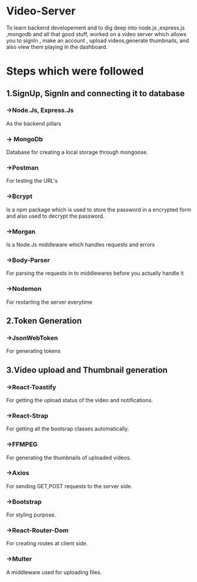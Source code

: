 # Video-Server

To learn backend developement and to dig deep into node.js ,express.js ,mongodb and all that
good stuff, worked on a video server which allows you to signIn , make an account , upload videos,generate thumbnails, 
and also view them playing in the dashboard.

<h1>Steps which were followed</h1>

<h2>1.SignUp, SignIn and connecting it to database</h2>

<h3>->Node.Js, Express.Js</h3> As the backend pillars<br>
<h3>-> MongoDb</h3> Database for creating a local storage through mongoose.<br>
<h3>->Postman</h3> For testing the URL's<br>
<h3>->Bcrypt</h3> Is a npm package which is used to store the password in a encrypted form and also used to decrypt the password.<br>
<h3>->Morgan</h3> Is a Node.Js middleware which handles requests and errors<br>
<h3>->Body-Parser</h3> For parsing the requests in to  middlewares before you actually handle it<br>
<h3>->Nodemon</h3> For restarting the server everytime<br>


<h2>2.Token Generation</h2>

<h3>->JsonWebToken</h3> For generating tokens<br>

<h2>3.Video upload and Thumbnail generation</h2>

<h3>->React-Toastify</h3> For getting the upload status of the video and notifications.<br>
<h3>->React-Strap</h3> For getting all the bootsrap classes automatically.<br>
<h3>->FFMPEG</h3> For generating the thumbnails of uploaded videos.<br>
<h3>->Axios</h3> For sending GET,POST requests to the server side.<br>
<h3>->Bootstrap</h3> For styling purpose.<br>
<h3>->React-Router-Dom</h3> For creating routes at client side.<br>
<h3>->Multer</h3> A middleware used for uploading files.<br>

